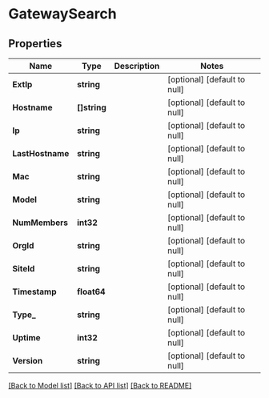 # GatewaySearch

## Properties
Name | Type | Description | Notes
------------ | ------------- | ------------- | -------------
**ExtIp** | **string** |  | [optional] [default to null]
**Hostname** | **[]string** |  | [optional] [default to null]
**Ip** | **string** |  | [optional] [default to null]
**LastHostname** | **string** |  | [optional] [default to null]
**Mac** | **string** |  | [optional] [default to null]
**Model** | **string** |  | [optional] [default to null]
**NumMembers** | **int32** |  | [optional] [default to null]
**OrgId** | **string** |  | [optional] [default to null]
**SiteId** | **string** |  | [optional] [default to null]
**Timestamp** | **float64** |  | [optional] [default to null]
**Type_** | **string** |  | [optional] [default to null]
**Uptime** | **int32** |  | [optional] [default to null]
**Version** | **string** |  | [optional] [default to null]

[[Back to Model list]](../README.md#documentation-for-models) [[Back to API list]](../README.md#documentation-for-api-endpoints) [[Back to README]](../README.md)

